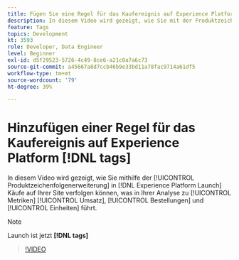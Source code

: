 ```yaml
---
title: Fügen Sie eine Regel für das Kaufereignis auf Experience Platform hinzu [!DNL tags]
description: In diesem Video wird gezeigt, wie Sie mit der Produktzeichenfolgenerweiterung in  [!DNL tags]  Käufe auf Ihrer Site verfolgen können, was in Ihrer Analyse zu Metriken Umsatz, Bestellungen und Einheiten führt.
feature: Tags
topics: Development
kt: 3593
role: Developer, Data Engineer
level: Beginner
exl-id: d5f29523-5726-4c49-8ce6-a21c0a7a6c73
source-git-commit: a45667a8d7ccb46b9e33bd11a78fac9714a61df5
workflow-type: tm+mt
source-wordcount: '79'
ht-degree: 39%

---
```


# Hinzufügen einer Regel für das Kaufereignis auf Experience Platform [!DNL tags]

In diesem Video wird gezeigt, wie Sie mithilfe der [!UICONTROL Produktzeichenfolgenerweiterung] in [!DNL Experience Platform Launch] Käufe auf Ihrer Site verfolgen können, was in Ihrer Analyse zu [!UICONTROL Metriken] [!UICONTROL Umsatz], [!UICONTROL Bestellungen] und [!UICONTROL Einheiten] führt.

>[!NOTE]
>
> Launch ist jetzt **[!DNL tags]**

>[!VIDEO](https://video.tv.adobe.com/v/31801/?quality=12&learn=on&captions=ger)
